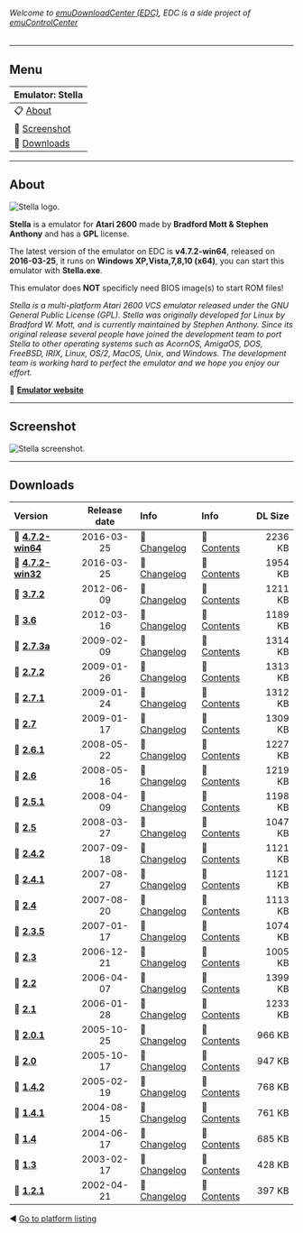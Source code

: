 ###### Welcome to [emuDownloadCenter (EDC)](https://github.com/PhoenixInteractiveNL/emuDownloadCenter/wiki/), EDC is a side project of [emuControlCenter](https://github.com/PhoenixInteractiveNL/emuControlCenter/wiki/)
***
## Menu
| **Emulator: Stella** |
|:---------|
| :clipboard: [About](#about) |
| :sunrise: [Screenshot](#screenshot) |
| :floppy_disk: [Downloads](#downloads) |
***
## About
![](https://github.com/PhoenixInteractiveNL/emuDownloadCenter/wiki/images_emulator/stella_logo_200.jpg "Stella logo.")

**Stella** is a emulator for **Atari 2600** made by **Bradford Mott & Stephen Anthony** and has a **GPL** license.

The latest version of the emulator on EDC is **v4.7.2-win64**, released on **2016-03-25**, it runs on **Windows XP,Vista,7,8,10 (x64)**, you can start this emulator with **Stella.exe**.

This emulator does **NOT** specificly need BIOS image(s) to start ROM files!

_Stella is a multi-platform Atari 2600 VCS emulator released under the GNU General Public License (GPL). Stella was originally developed for Linux by Bradford W. Mott, and is currently maintained by Stephen Anthony. Since its original release several people have joined the development team to port Stella to other operating systems such as AcornOS, AmigaOS, DOS, FreeBSD, IRIX, Linux, OS/2, MacOS, Unix, and Windows. The development team is working hard to perfect the emulator and we hope you enjoy our effort._

:link: [**Emulator website**](http://stella.sourceforge.net/)
***
## Screenshot
![](https://raw.githubusercontent.com/PhoenixInteractiveNL/emuDownloadCenter/master/hooks/stella/screen.jpg "Stella screenshot.")
***
## Downloads
| Version  | Release date  | Info       | Info       | DL Size    |
|:---------|:-------------:|:-----------|:-----------|-----------:|
| :floppy_disk: [**4.7.2-win64**](https://github.com/PhoenixInteractiveNL/edc-repo0002/raw/master/stella/4.7.2-win64.7z) | 2016-03-25 | :page_facing_up: [Changelog](https://github.com/PhoenixInteractiveNL/edc-repo0002/blob/master/stella/4.7.2-win64_changelog.txt) | :mag_right: [Contents](https://github.com/PhoenixInteractiveNL/edc-repo0002/blob/master/stella/4.7.2-win64_contents.txt) | 2236 KB |
| :floppy_disk: [**4.7.2-win32**](https://github.com/PhoenixInteractiveNL/edc-repo0002/raw/master/stella/4.7.2-win32.7z) | 2016-03-25 | :page_facing_up: [Changelog](https://github.com/PhoenixInteractiveNL/edc-repo0002/blob/master/stella/4.7.2-win32_changelog.txt) | :mag_right: [Contents](https://github.com/PhoenixInteractiveNL/edc-repo0002/blob/master/stella/4.7.2-win32_contents.txt) | 1954 KB |
| :floppy_disk: [**3.7.2**](https://github.com/PhoenixInteractiveNL/edc-repo0002/raw/master/stella/3.7.2.7z) | 2012-06-09 | :page_facing_up: [Changelog](https://github.com/PhoenixInteractiveNL/edc-repo0002/blob/master/stella/3.7.2_changelog.txt) | :mag_right: [Contents](https://github.com/PhoenixInteractiveNL/edc-repo0002/blob/master/stella/3.7.2_contents.txt) | 1211 KB |
| :floppy_disk: [**3.6**](https://github.com/PhoenixInteractiveNL/edc-repo0002/raw/master/stella/3.6.7z) | 2012-03-16 | :page_facing_up: [Changelog](https://github.com/PhoenixInteractiveNL/edc-repo0002/blob/master/stella/3.6_changelog.txt) | :mag_right: [Contents](https://github.com/PhoenixInteractiveNL/edc-repo0002/blob/master/stella/3.6_contents.txt) | 1189 KB |
| :floppy_disk: [**2.7.3a**](https://github.com/PhoenixInteractiveNL/edc-repo0002/raw/master/stella/2.7.3a.7z) | 2009-02-09 | :page_facing_up: [Changelog](https://github.com/PhoenixInteractiveNL/edc-repo0002/blob/master/stella/2.7.3a_changelog.txt) | :mag_right: [Contents](https://github.com/PhoenixInteractiveNL/edc-repo0002/blob/master/stella/2.7.3a_contents.txt) | 1314 KB |
| :floppy_disk: [**2.7.2**](https://github.com/PhoenixInteractiveNL/edc-repo0002/raw/master/stella/2.7.2.7z) | 2009-01-26 | :page_facing_up: [Changelog](https://github.com/PhoenixInteractiveNL/edc-repo0002/blob/master/stella/2.7.2_changelog.txt) | :mag_right: [Contents](https://github.com/PhoenixInteractiveNL/edc-repo0002/blob/master/stella/2.7.2_contents.txt) | 1313 KB |
| :floppy_disk: [**2.7.1**](https://github.com/PhoenixInteractiveNL/edc-repo0002/raw/master/stella/2.7.1.7z) | 2009-01-24 | :page_facing_up: [Changelog](https://github.com/PhoenixInteractiveNL/edc-repo0002/blob/master/stella/2.7.1_changelog.txt) | :mag_right: [Contents](https://github.com/PhoenixInteractiveNL/edc-repo0002/blob/master/stella/2.7.1_contents.txt) | 1312 KB |
| :floppy_disk: [**2.7**](https://github.com/PhoenixInteractiveNL/edc-repo0002/raw/master/stella/2.7.7z) | 2009-01-17 | :page_facing_up: [Changelog](https://github.com/PhoenixInteractiveNL/edc-repo0002/blob/master/stella/2.7_changelog.txt) | :mag_right: [Contents](https://github.com/PhoenixInteractiveNL/edc-repo0002/blob/master/stella/2.7_contents.txt) | 1309 KB |
| :floppy_disk: [**2.6.1**](https://github.com/PhoenixInteractiveNL/edc-repo0002/raw/master/stella/2.6.1.7z) | 2008-05-22 | :page_facing_up: [Changelog](https://github.com/PhoenixInteractiveNL/edc-repo0002/blob/master/stella/2.6.1_changelog.txt) | :mag_right: [Contents](https://github.com/PhoenixInteractiveNL/edc-repo0002/blob/master/stella/2.6.1_contents.txt) | 1227 KB |
| :floppy_disk: [**2.6**](https://github.com/PhoenixInteractiveNL/edc-repo0002/raw/master/stella/2.6.7z) | 2008-05-16 | :page_facing_up: [Changelog](https://github.com/PhoenixInteractiveNL/edc-repo0002/blob/master/stella/2.6_changelog.txt) | :mag_right: [Contents](https://github.com/PhoenixInteractiveNL/edc-repo0002/blob/master/stella/2.6_contents.txt) | 1219 KB |
| :floppy_disk: [**2.5.1**](https://github.com/PhoenixInteractiveNL/edc-repo0002/raw/master/stella/2.5.1.7z) | 2008-04-09 | :page_facing_up: [Changelog](https://github.com/PhoenixInteractiveNL/edc-repo0002/blob/master/stella/2.5.1_changelog.txt) | :mag_right: [Contents](https://github.com/PhoenixInteractiveNL/edc-repo0002/blob/master/stella/2.5.1_contents.txt) | 1198 KB |
| :floppy_disk: [**2.5**](https://github.com/PhoenixInteractiveNL/edc-repo0002/raw/master/stella/2.5.7z) | 2008-03-27 | :page_facing_up: [Changelog](https://github.com/PhoenixInteractiveNL/edc-repo0002/blob/master/stella/2.5_changelog.txt) | :mag_right: [Contents](https://github.com/PhoenixInteractiveNL/edc-repo0002/blob/master/stella/2.5_contents.txt) | 1047 KB |
| :floppy_disk: [**2.4.2**](https://github.com/PhoenixInteractiveNL/edc-repo0002/raw/master/stella/2.4.2.7z) | 2007-09-18 | :page_facing_up: [Changelog](https://github.com/PhoenixInteractiveNL/edc-repo0002/blob/master/stella/2.4.2_changelog.txt) | :mag_right: [Contents](https://github.com/PhoenixInteractiveNL/edc-repo0002/blob/master/stella/2.4.2_contents.txt) | 1121 KB |
| :floppy_disk: [**2.4.1**](https://github.com/PhoenixInteractiveNL/edc-repo0002/raw/master/stella/2.4.1.7z) | 2007-08-27 | :page_facing_up: [Changelog](https://github.com/PhoenixInteractiveNL/edc-repo0002/blob/master/stella/2.4.1_changelog.txt) | :mag_right: [Contents](https://github.com/PhoenixInteractiveNL/edc-repo0002/blob/master/stella/2.4.1_contents.txt) | 1121 KB |
| :floppy_disk: [**2.4**](https://github.com/PhoenixInteractiveNL/edc-repo0002/raw/master/stella/2.4.7z) | 2007-08-20 | :page_facing_up: [Changelog](https://github.com/PhoenixInteractiveNL/edc-repo0002/blob/master/stella/2.4_changelog.txt) | :mag_right: [Contents](https://github.com/PhoenixInteractiveNL/edc-repo0002/blob/master/stella/2.4_contents.txt) | 1113 KB |
| :floppy_disk: [**2.3.5**](https://github.com/PhoenixInteractiveNL/edc-repo0002/raw/master/stella/2.3.5.7z) | 2007-01-17 | :page_facing_up: [Changelog](https://github.com/PhoenixInteractiveNL/edc-repo0002/blob/master/stella/2.3.5_changelog.txt) | :mag_right: [Contents](https://github.com/PhoenixInteractiveNL/edc-repo0002/blob/master/stella/2.3.5_contents.txt) | 1074 KB |
| :floppy_disk: [**2.3**](https://github.com/PhoenixInteractiveNL/edc-repo0002/raw/master/stella/2.3.7z) | 2006-12-21 | :page_facing_up: [Changelog](https://github.com/PhoenixInteractiveNL/edc-repo0002/blob/master/stella/2.3_changelog.txt) | :mag_right: [Contents](https://github.com/PhoenixInteractiveNL/edc-repo0002/blob/master/stella/2.3_contents.txt) | 1005 KB |
| :floppy_disk: [**2.2**](https://github.com/PhoenixInteractiveNL/edc-repo0002/raw/master/stella/2.2.7z) | 2006-04-07 | :page_facing_up: [Changelog](https://github.com/PhoenixInteractiveNL/edc-repo0002/blob/master/stella/2.2_changelog.txt) | :mag_right: [Contents](https://github.com/PhoenixInteractiveNL/edc-repo0002/blob/master/stella/2.2_contents.txt) | 1399 KB |
| :floppy_disk: [**2.1**](https://github.com/PhoenixInteractiveNL/edc-repo0002/raw/master/stella/2.1.7z) | 2006-01-28 | :page_facing_up: [Changelog](https://github.com/PhoenixInteractiveNL/edc-repo0002/blob/master/stella/2.1_changelog.txt) | :mag_right: [Contents](https://github.com/PhoenixInteractiveNL/edc-repo0002/blob/master/stella/2.1_contents.txt) | 1233 KB |
| :floppy_disk: [**2.0.1**](https://github.com/PhoenixInteractiveNL/edc-repo0002/raw/master/stella/2.0.1.7z) | 2005-10-25 | :page_facing_up: [Changelog](https://github.com/PhoenixInteractiveNL/edc-repo0002/blob/master/stella/2.0.1_changelog.txt) | :mag_right: [Contents](https://github.com/PhoenixInteractiveNL/edc-repo0002/blob/master/stella/2.0.1_contents.txt) | 966 KB |
| :floppy_disk: [**2.0**](https://github.com/PhoenixInteractiveNL/edc-repo0002/raw/master/stella/2.0.7z) | 2005-10-17 | :page_facing_up: [Changelog](https://github.com/PhoenixInteractiveNL/edc-repo0002/blob/master/stella/2.0_changelog.txt) | :mag_right: [Contents](https://github.com/PhoenixInteractiveNL/edc-repo0002/blob/master/stella/2.0_contents.txt) | 947 KB |
| :floppy_disk: [**1.4.2**](https://github.com/PhoenixInteractiveNL/edc-repo0002/raw/master/stella/1.4.2.7z) | 2005-02-19 | :page_facing_up: [Changelog](https://github.com/PhoenixInteractiveNL/edc-repo0002/blob/master/stella/1.4.2_changelog.txt) | :mag_right: [Contents](https://github.com/PhoenixInteractiveNL/edc-repo0002/blob/master/stella/1.4.2_contents.txt) | 768 KB |
| :floppy_disk: [**1.4.1**](https://github.com/PhoenixInteractiveNL/edc-repo0002/raw/master/stella/1.4.1.7z) | 2004-08-15 | :page_facing_up: [Changelog](https://github.com/PhoenixInteractiveNL/edc-repo0002/blob/master/stella/1.4.1_changelog.txt) | :mag_right: [Contents](https://github.com/PhoenixInteractiveNL/edc-repo0002/blob/master/stella/1.4.1_contents.txt) | 761 KB |
| :floppy_disk: [**1.4**](https://github.com/PhoenixInteractiveNL/edc-repo0002/raw/master/stella/1.4.7z) | 2004-06-17 | :page_facing_up: [Changelog](https://github.com/PhoenixInteractiveNL/edc-repo0002/blob/master/stella/1.4_changelog.txt) | :mag_right: [Contents](https://github.com/PhoenixInteractiveNL/edc-repo0002/blob/master/stella/1.4_contents.txt) | 685 KB |
| :floppy_disk: [**1.3**](https://github.com/PhoenixInteractiveNL/edc-repo0002/raw/master/stella/1.3.7z) | 2003-02-17 | :page_facing_up: [Changelog](https://github.com/PhoenixInteractiveNL/edc-repo0002/blob/master/stella/1.3_changelog.txt) | :mag_right: [Contents](https://github.com/PhoenixInteractiveNL/edc-repo0002/blob/master/stella/1.3_contents.txt) | 428 KB |
| :floppy_disk: [**1.2.1**](https://github.com/PhoenixInteractiveNL/edc-repo0002/raw/master/stella/1.2.1.7z) | 2002-04-21 | :page_facing_up: [Changelog](https://github.com/PhoenixInteractiveNL/edc-repo0002/blob/master/stella/1.2.1_changelog.txt) | :mag_right: [Contents](https://github.com/PhoenixInteractiveNL/edc-repo0002/blob/master/stella/1.2.1_contents.txt) | 397 KB |

:arrow_backward: [Go to platform listing](https://github.com/PhoenixInteractiveNL/emuDownloadCenter/wiki/EDC-Platform-List)
